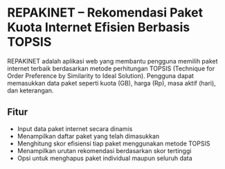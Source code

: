 # REPAKINET – Rekomendasi Paket Kuota Internet Efisien Berbasis TOPSIS

REPAKINET adalah aplikasi web yang membantu pengguna memilih paket internet terbaik berdasarkan metode perhitungan TOPSIS (Technique for Order Preference by Similarity to Ideal Solution). Pengguna dapat memasukkan data paket seperti kuota (GB), harga (Rp), masa aktif (hari), dan keterangan.

## Fitur
- Input data paket internet secara dinamis
- Menampilkan daftar paket yang telah dimasukkan
- Menghitung skor efisiensi tiap paket menggunakan metode TOPSIS
- Menampilkan urutan rekomendasi berdasarkan skor tertinggi
- Opsi untuk menghapus paket individual maupun seluruh data

<br>


